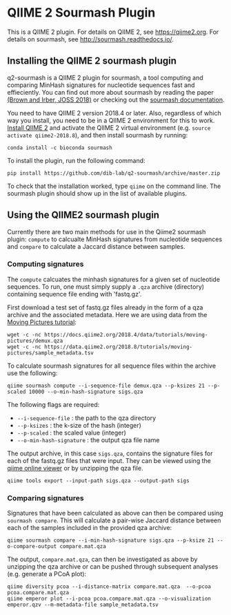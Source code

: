 # QIIME 2 Sourmash Plugin

This is a QIIME 2 plugin. For details on QIIME 2, see https://qiime2.org. For details on sourmash, see http://sourmash.readthedocs.io/. 

## Installing the QIIME 2 sourmash plugin 

q2-sourmash is a QIIME 2 plugin for sourmash, a tool computing and comparing MinHash signatures for nucleotide sequences fast and effieciently. You can find out more about sourmash by reading the paper [(Brown and Irber, JOSS 2018)](http://joss.theoj.org/papers/10.21105/joss.00027) or checking out the [sourmash documentation](https://sourmash.readthedocs.io/en/latest/). 

You need to have QIIME 2 version 2018.4 or later. Also, regardless of which way you install, you need to be in a QIIME 2 environment for this to work. [Install QIIME 2](https://docs.qiime2.org/2018.8/install/) and activate the QIIME 2 virtual environment (e.g. `source activate qiime2-2018.8`), and then install sourmash by running:

`conda install -c bioconda sourmash`

To install the plugin, run the following command:

```
pip install https://github.com/dib-lab/q2-sourmash/archive/master.zip
```

To check that the installation worked, type `qiime` on the command line. The sourmash plugin should show up in the list of available plugins.

## Using the QIIME2 sourmash plugin

Currently there are two main methods for use in the Qiime2 sourmash plugin: `compute` to calcualte MinHash signatures from nucleotide sequences and `compare` to calculate a Jaccard distance between samples. 

### Computing signatures

The `compute` calcuates the minhash signatures for a given set of nucleotide sequences. To run, one must simply supply a `.qza` archive (directory) containing sequence file ending with 'fastq.gz'.

First download a test set of fastq.gz files already in the form of a qza archive and the associated metadata. Here we are using data from the [Moving Pictures tutorial](https://docs.qiime2.org/2018.8/tutorials/moving-pictures/):

```
wget -c -nc https://docs.qiime2.org/2018.4/data/tutorials/moving-pictures/demux.qza
wget -c -nc https://data.qiime2.org/2018.8/tutorials/moving-pictures/sample_metadata.tsv 
```

To calculate sourmash signatures for all sequence files within the archive use the following:

`qiime sourmash compute --i-sequence-file demux.qza --p-ksizes 21 --p-scaled 10000 --o-min-hash-signature sigs.qza`

The following flags are required: 

* `--i-sequence-file` : the path to the qza directory
* `--p-ksizes` : the k-size of the hash (integer)
* `--p-scaled` : the scaled value (integer)
* `--o-min-hash-signature` : the output qza file name

The output archive, in this case `sigs.qza`, contains the signature files for each of the fastq.gz files that were input. They can be viewed using the [qiime online viewer](https://view.qiime2.org/) or by unzipping the qza file. 

```
qiime tools export --input-path sigs.qza --output-path sigs
```

### Comparing signatures

Signatures that have been calculated as above can then be compared using `sourmash compare`. This will calculate a pair-wise Jaccard distance between each of the samples included in the provided qza archive: 

```
qiime sourmash compare --i-min-hash-signature sigs.qza --p-ksize 21 --o-compare-output compare.mat.qza
```

The output, `compare.mat.qza`, can then be investigated as above by unzipping the qza archive or can be pushed through subsequent analyses (e.g. generate a PCoA plot):
```
qiime diversity pcoa --i-distance-matrix compare.mat.qza  --o-pcoa pcoa.compare.mat.qza
qiime emperor plot --i-pcoa pcoa.compare.mat.qza --o-visualization emperor.qzv --m-metadata-file sample_metadata.tsv
```

